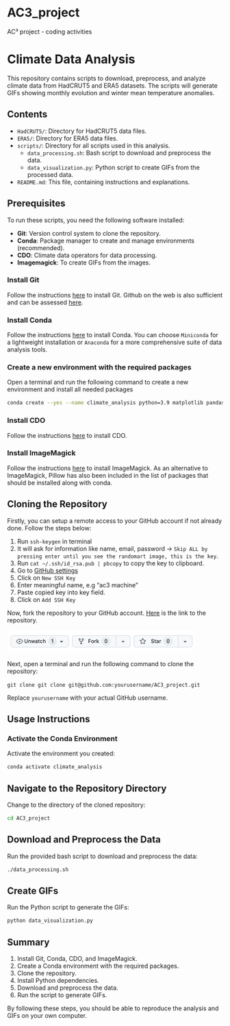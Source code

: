 # AC3_project
AC³ project - coding activities

# Climate Data Analysis

This repository contains scripts to download, preprocess, and analyze climate data from HadCRUT5 and ERA5 datasets. The scripts will generate GIFs showing monthly evolution and winter mean temperature anomalies.

## Contents

- `HadCRUT5/`: Directory for HadCRUT5 data files.
- `ERA5/`: Directory for ERA5 data files.
- `scripts/`: Directory for all scripts used in this analysis.
  - `data_processing.sh`: Bash script to download and preprocess the data.
  - `data_visualization.py`: Python script to create GIFs from the processed data.
- `README.md`: This file, containing instructions and explanations.

## Prerequisites

To run these scripts, you need the following software installed:

- **Git**: Version control system to clone the repository.
- **Conda**: Package manager to create and manage environments (recommended).
- **CDO**: Climate data operators for data processing.
- **Imagemagick**: To create GIFs from the images.

### Install Git

Follow the instructions [here](https://git-scm.com/book/en/v2/Getting-Started-Installing-Git) to install Git. Github on the web is also sufficient and can be assessed [here](https://github.com/login).

### Install Conda

Follow the instructions [here](https://docs.conda.io/projects/conda/en/latest/user-guide/install/index.html) to install Conda. You can choose `Miniconda` for a lightweight installation or `Anaconda` for a more comprehensive suite of data analysis tools.

### Create a new environment with the required packages
Open a terminal and run the following command to create a new environment and install all needed packages

```bash
conda create --yes --name climate_analysis python=3.9 matplotlib pandas glob pillow numpy netCDF4 pip
```
### Install CDO

Follow the instructions [here](https://code.mpimet.mpg.de/projects/cdo/wiki) to install CDO.

### Install ImageMagick

Follow the instructions [here](https://imagemagick.org/script/download.php) to install ImageMagick. As an alternative to ImageMagick, Pillow has also been included in the list of packages that should be installed along with conda.

## Cloning the Repository
Firstly, you can setup a remote access to your GitHub account if not already done. Follow the steps below:

1. Run ```ssh-keygen``` in terminal
2. It will ask for information like name, email, password -> ```Skip ALL by
pressing enter until you see the randomart image, this is the key```.
3. Run ```cat ~/.ssh/id_rsa.pub | pbcopy``` to copy the key to clipboard.
4. Go to [GitHub settings](https://github.com/settings/keys)
5. Click on ```New SSH Key ```
6. Enter meaningful name, e.g “ac3 machine”
7. Paste copied key into key field.
8. Click on ```Add SSH Key```

Now, fork the repository to your GitHub account. [Here](https://github.com/richshepherd/ac3_project) is the link to the repository.

![Climate Analysis](screenshot.png)

Next, open a terminal and run the following command to clone the repository:

```git clone git clone git@github.com:yourusername/AC3_project.git```

Replace `yourusername` with your actual GitHub username.

## Usage Instructions
### Activate the Conda Environment
Activate the environment you created:

```bash
conda activate climate_analysis
```

## Navigate to the Repository Directory
Change to the directory of the cloned repository:
```bash 
cd AC3_project
```

## Download and Preprocess the Data
Run the provided bash script to download and preprocess the data:

```bash
./data_processing.sh
```
## Create GIFs
Run the Python script to generate the GIFs:

```bash
python data_visualization.py
```

## Summary
1. Install Git, Conda, CDO, and ImageMagick.
2. Create a Conda environment with the required packages.
3. Clone the repository.
4. Install Python dependencies.
5. Download and preprocess the data.
6. Run the script to generate GIFs.

By following these steps, you should be able to reproduce the analysis and GIFs on your own computer.

